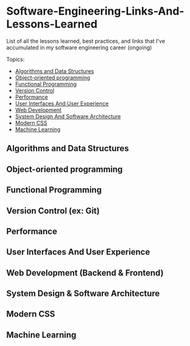 # Software-Engineering-Links-And-Lessons-Learned
 List of all the lessons learned, best practices, and links that I've accumulated in my software engineering career (ongoing)

Topics: 

* [Algorithms and Data Structures](#algorithms-and-data-structures)
* [Object-oriented programming](#object-oriented-programming)
* [Functional Programming](#functional-programming)
* [Version Control](#version-control)
* [Performance](#performance)
* [User Interfaces And User Experience](#user-interfaces-and-user-experience)
* [Web Development](#web-development)
* [System Design And Software Architecture](#system-design-and-software-architecture)
* [Modern CSS](#modern-css)
* [Machine Learning](#machine-learning)

## Algorithms and Data Structures
## Object-oriented programming
## Functional Programming 
## Version Control (ex: Git)
## Performance 
## User Interfaces And User Experience
## Web Development (Backend & Frontend)
## System Design & Software Architecture
## Modern CSS
## Machine Learning 
